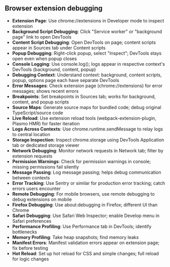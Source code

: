 ## Browser extension debugging

- **Extension Page**: Use chrome://extensions in Developer mode to inspect extension
- **Background Script Debugging**: Click "Service worker" or "background page" link to open DevTools
- **Content Script Debugging**: Open DevTools on page; content scripts appear in Sources tab under Content scripts
- **Popup Debugging**: Right-click popup, select "Inspect"; DevTools stays open even when popup closes
- **Console Logging**: Use console.log(); logs appear in respective context's DevTools (background, content, popup)
- **Debugging Context**: Understand context: background, content scripts, popup, options page each have separate DevTools
- **Error Messages**: Check extension page (chrome://extensions) for error messages; shows recent errors
- **Breakpoints**: Set breakpoints in Sources tab; works for background, content, and popup scripts
- **Source Maps**: Generate source maps for bundled code; debug original TypeScript/source code
- **Live Reload**: Use extension reload tools (webpack-extension-plugin, Plasmo HMR) for faster iteration
- **Logs Across Contexts**: Use chrome.runtime.sendMessage to relay logs to central location
- **Storage Inspection**: Inspect chrome.storage using DevTools Application tab or dedicated storage viewer
- **Network Debugging**: Monitor network requests in Network tab; filter by extension requests
- **Permission Warnings**: Check for permission warnings in console; missing permissions fail silently
- **Message Passing**: Log message passing; helps debug communication between contexts
- **Error Tracking**: Use Sentry or similar for production error tracking; catch errors users encounter
- **Remote Debugging**: For mobile browsers, use remote debugging to debug extensions on mobile
- **Firefox Debugging**: Use about:debugging in Firefox; different UI than Chrome
- **Safari Debugging**: Use Safari Web Inspector; enable Develop menu in Safari preferences
- **Performance Profiling**: Use Performance tab in DevTools; identify bottlenecks
- **Memory Profiling**: Take heap snapshots; find memory leaks
- **Manifest Errors**: Manifest validation errors appear on extension page; fix before testing
- **Hot Reload**: Set up hot reload for CSS and simple changes; full reload for logic changes
